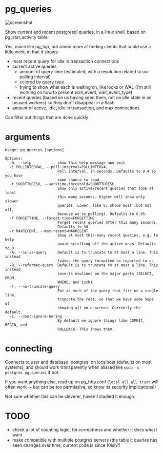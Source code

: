 # pg_queries
![screenshot](https://raw.githubusercontent.com/scarfboy/pg_queries/master/screenshot.png "screenshot")

Show current and recent postgresql queries, in a linux shell, based on pg_stat_activity table.

Yes, much like pg_top, but aimed more at finding clients that could use a little work, in that it shows:
- most recent query for idle in transaction connections
- current active queries 
  - amount of query time (estimated, with a resolution related to our polling interval)
  - colored by query type
  - trying to show what each is waiting on, like locks or WAL (I'm still working on how to present wait_event, wait_event_type)
- recent queries (based on us having seen them, not on idle state in an unused workers) so they don't disappear in a flash
- amount of active, idle, idle in transaction, and max connections

Can filter out things that are done quickly 


# arguments

```
Usage: pg_queries [options]

Options:
  -h, --help            show this help message and exit
  -i POLLINTERVAL, --poll-interval=POLLINTERVAL
                        Poll interval, in seconds. Defaults to 0.4 so you have
                        some chance to read.
  -t SHORTTHRESH, --worktime-threshold=SHORTTHRESH
                        Show only active/recent queries that took at least
                        this many seconds. Higher will show only slower
                        queries. Lower, like 0, shows most (but not all,
                        because we're polling). Defaults to 0.05.
  -f FORGETTIME, --forget-time=FORGETTIME
                        Forget recent queries after this many seconds.
                        Defaults to 30
  -r MAXRECENT, --max-recent=MAXRECENT
                        Show at most this-many recent queries, e.g. to help
                        avoid scrolling off the active ones. Defaults to 3.
  -A, --as-is-query     Default is to truncate to at most a line. This instead
                        leaves the query formatted as reported to us
  -R, --reformat-query  Default is to truncate to at most a line. This instead
                        inserts newlines on the major parts (SELECT, FROM, 
                        WHERE, and such)
  -T, --no-truncate-query
                        Put as much of the query that fits on a single line,
                        truncate the rest, so that we have some hope of
                        showing all on a screen. Currently the default.
  -I, --dont-ignore-boring
                        By default we ignore things like COMMIT, BEGIN, and
                        ROLLBACK. This shows them.
```

# connecting

Connects to user and database 'postgres' on localhost (defaults on most systems), and should work transparently when aliased like `sudo -u postgres pg_queries` if not.

If you want anything else, read up on pg_hba.conf   (`local all all trust`   will often work -- but can be too permissive, so know its security implications!)

Not sure whether this can be cleverer, haven't studied it enough.


# TODO
- check a lot of counting logic, for correctness and whether it does what I want
- make compatible with multiple postgres servers (the table it queries has seen changes over time, current code is since 10ish?)

  
